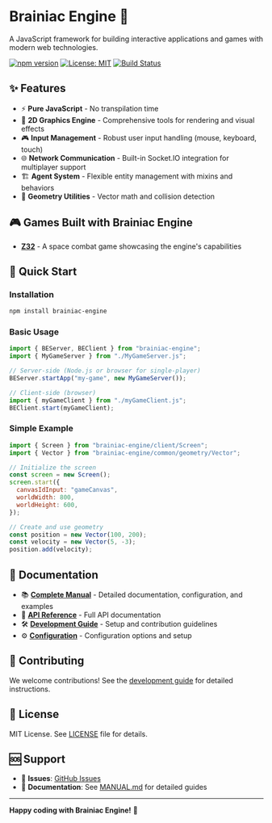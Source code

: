 # Brainiac Engine 🧠

A JavaScript framework for building interactive applications and games with modern web technologies.

[![npm version](https://img.shields.io/npm/v/brainiac-engine.svg)](https://www.npmjs.com/package/brainiac-engine)
[![License: MIT](https://img.shields.io/badge/License-MIT-yellow.svg)](https://opensource.org/licenses/MIT)
[![Build Status](https://img.shields.io/badge/build-passing-brightgreen.svg)](https://github.com/andrers52/brainiac-engine)

## ✨ Features

- ⚡ **Pure JavaScript** - No transpilation time
- 🎨 **2D Graphics Engine** - Comprehensive tools for rendering and visual effects
- 🎮 **Input Management** - Robust user input handling (mouse, keyboard, touch)
- 🌐 **Network Communication** - Built-in Socket.IO integration for multiplayer support
- 🏗️ **Agent System** - Flexible entity management with mixins and behaviors
- 📐 **Geometry Utilities** - Vector math and collision detection

## 🎮 Games Built with Brainiac Engine

- **[Z32](https://andrers52.github.io/z32/)** - A space combat game showcasing the engine's capabilities

## 🚀 Quick Start

### Installation

```bash
npm install brainiac-engine
```

### Basic Usage

```javascript
import { BEServer, BEClient } from "brainiac-engine";
import { MyGameServer } from "./MyGameServer.js";

// Server-side (Node.js or browser for single-player)
BEServer.startApp("my-game", new MyGameServer());

// Client-side (browser)
import { myGameClient } from "./myGameClient.js";
BEClient.start(myGameClient);
```

### Simple Example

```javascript
import { Screen } from "brainiac-engine/client/Screen";
import { Vector } from "brainiac-engine/common/geometry/Vector";

// Initialize the screen
const screen = new Screen();
screen.start({
  canvasIdInput: "gameCanvas",
  worldWidth: 800,
  worldHeight: 600,
});

// Create and use geometry
const position = new Vector(100, 200);
const velocity = new Vector(5, -3);
position.add(velocity);
```

## 📖 Documentation

- 📚 **[Complete Manual](MANUAL.md)** - Detailed documentation, configuration, and examples
- 🎯 **[API Reference](MANUAL.md#api-documentation)** - Full API documentation
- 🛠️ **[Development Guide](MANUAL.md#development)** - Setup and contribution guidelines
- ⚙️ **[Configuration](MANUAL.md#configuration)** - Configuration options and setup

## 🤝 Contributing

We welcome contributions! See the [development guide](MANUAL.md#development) for detailed instructions.

## 📄 License

MIT License. See [LICENSE](LICENSE) file for details.

## 🆘 Support

- 🐛 **Issues**: [GitHub Issues](https://github.com/andrers52/brainiac-engine/issues)
- 📖 **Documentation**: See [MANUAL.md](MANUAL.md) for detailed guides

---

**Happy coding with Brainiac Engine!** 🚀
